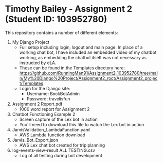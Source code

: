 # Timothy Bailey - Assignment 2 (Student ID: 103952780)

This repository contains a number of different elements:

  1. My Django Project
      - Full setup including login, logout and main page. In place of a working chat bot, I have included an embedded video of my chatbot working, as embedding the chatbot itself was not necessary as instructed by eLA.
      - These can be found in the Templates directory here: https://github.com/RunningMan91/Assignment2_103952780/tree/main/My%20Django%20Project/Assignment2_root/Assignment2_project/Templates
      - Login for the Django site:
        - Username: BookBotAdmin
        - Password: travelisfun
  2. Assignment 2 Report.pdf
      - 1000 word report for Assignment 2
  3. Chatbot Functioning Example 2
      - Screen capture of the Lex bot in action
      - You'll need to download this file to watch the Lex bot in action
  4. JarvisValidation_LambdaFunction.yaml
      - AWS Lambda function download
  5. Jarvis_Bot_Export.json
      - AWS Lex chat bot created for trip planning
  6. log-events-view-result ALL TESTING.csv
      - Log of all testing during bot development

